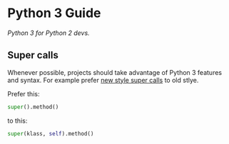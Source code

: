 # Python 3 Guide
_Python 3 for Python 2 devs._

## Super calls

Whenever possible, projects should take advantage of Python 3 features and syntax. For example prefer [new style super calls](https://docs.python.org/3.5/library/functions.html#super) to old stlye.

Prefer this:
```python
super().method()
```

to this:
```python
super(klass, self).method()
```
